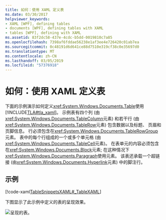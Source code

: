 ```yaml
---
title: 如何：使用 XAML 定义表
ms.date: 03/30/2017
helpviewer_keywords:
- XAML [WPF], defining tables
- documents [WPF], defining tables with XAML
- tables [WPF], defining with XAML
ms.assetid: 83f2dc58-437e-4cdc-b5dd-0019810c7a85
ms.openlocfilehash: 7398af6fddae56238e1af3ee4e726420c01ab7ea
ms.sourcegitcommit: 0c48191d6d641ce88d7510e319cf38c0e35697d0
ms.translationtype: MT
ms.contentlocale: zh-CN
ms.lasthandoff: 03/05/2019
ms.locfileid: "57376918"
---
```

# <a name="how-to-define-a-table-with-xaml"></a>如何：使用 XAML 定义表
下面的示例演示如何定义<xref:System.Windows.Documents.Table>使用[!INCLUDE[TLA#tla_xaml](../../../../includes/tlasharptla-xaml-md.md)]。  示例表有四个列 (由<xref:System.Windows.Documents.TableColumn>元素) 和若干行 (由<xref:System.Windows.Documents.TableRow>元素) 包含数据以及标题、 页眉和页脚信息。  行必须包含在<xref:System.Windows.Documents.TableRowGroup>元素。  表中的每个行组成的一个或多个单元格 (由<xref:System.Windows.Documents.TableCell>元素)。  在表单元的内容必须包含在<xref:System.Windows.Documents.Block>元素; 在这种情况下<xref:System.Windows.Documents.Paragraph>使用元素。  该表还承载一个超链接 (由<xref:System.Windows.Documents.Hyperlink>元素) 中的脚注行。  
  
## <a name="example"></a>示例  
 [!code-xaml[TableSnippetsXAML#_TableXAML](~/samples/snippets/csharp/VS_Snippets_Wpf/TableSnippetsXAML/CS/Window1.xaml#_tablexaml)]  
  
 下图显示了此示例中定义的表的呈现效果。  
  
 ![呈现的表。](./media/tableeg.png "TableEG")
